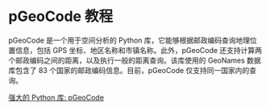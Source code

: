 # pGeoCode 教程

<show-structure depth="3"/>

pGeoCode 是一个用于空间分析的 Python 库，它能够根据邮政编码查询地理位置信息，包括 GPS 坐标、地区名称和市镇名称。此外，pGeoCode 还支持计算两个邮政编码之间的距离，以及执行一般的距离查询。该库使用的 GeoNames 数据库包含了 83 个国家的邮政编码信息。目前，pGeoCode 仅支持同一国家内的查询。

<seealso>
<category ref="ref_docs">
    <a href="https://mp.weixin.qq.com/s/L6RmF4EZ7i0wD-l8_hFYFQ">强大的 Python 库: pGeoCode</a>
</category>
<category ref="ref_github">
</category>
<category ref="ref_issues">
</category>
<category ref="ref_hf">
</category>
<category ref="ref_ms">
</category>
</seealso>
